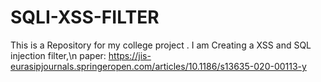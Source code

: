 # SQLI-XSS-FILTER
This is a Repository for my college project . I am Creating a XSS and SQL injection filter,\n
paper: https://jis-eurasipjournals.springeropen.com/articles/10.1186/s13635-020-00113-y
